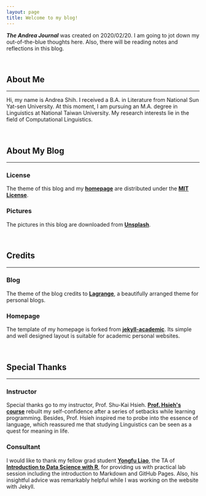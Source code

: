 ```yaml
---
layout: page
title: Welcome to my blog!
---
```


***The Andrea Journal*** was created on 2020/02/20. I am going to jot down my out-of-the-blue thoughts here. Also, there will be reading notes and reflections in this blog.

&nbsp;

## About Me
---
Hi, my name is Andrea Shih. I received a B.A. in Literature from National Sun Yat-sen University. At this moment, I am pursuing an M.A. degree in Linguistics at National Taiwan University. My research interests lie in the field of Computational Linguistics. 

&nbsp;

## About My Blog 
---
### License
The theme of this blog and my [**homepage**](https://andreashih.github.io/) are distributed under the [**MIT License**](http://choosealicense.com/licenses/mit/).

### Pictures
The pictures in this blog are downloaded from [**Unsplash**](https://unsplash.com/).

&nbsp;

## Credits
---
### Blog
The theme of the blog credits to [**Lagrange**](https://github.com/LeNPaul/Lagrange), a beautifully arranged theme for personal blogs.

### Homepage
The template of my homepage is forked from [**jekyll-academic**](https://github.com/NCSU-Libraries/jekyll-academic). Its simple and well designed layout is suitable for academic personal websites.

&nbsp;

## Special Thanks
---
### Instructor
Special thanks go to my instructor, Prof. Shu-Kai Hsieh. [**Prof. Hsieh's course**](https://rlads2019.github.io/) rebuilt my self-confidence after a series of setbacks while learning programming. Besides, Prof. Hsieh inspired me to probe into the essence of language, which reassured me that studying Linguistics can be seen as a quest for meaning in life. 

### Consultant
I would like to thank my fellow grad student [**Yongfu Liao**](https://yongfu.name/), the TA of [**Introduction to Data Science with R**](https://rlads2019.github.io/lab/), for providing us with practical lab session including the introduction to Markdown and GitHub Pages. Also, his insightful advice was remarkably helpful while I was working on the website with Jekyll. 
